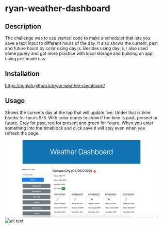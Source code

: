 # ryan-weather-dashboard

## Description

The challenge was to use started code to make a scheduler that lets you save a text input to different hours of the day. It also shows the current, past and future hours by color using day.js. Besides using day.js, I also used some jquery and got more practice with local storage and building an app using pre-made css.

## Installation

https://nuglah.github.io/ryan-weather-dashboard/

## Usage

Shows the currents day at the top that will update live. Under that is time blocks for hours 9-5. With color codes to show if the time is past, present or future. Grey for past, red for present and green for future. When you enter something into the timeblock and click save it will stay even when you refresh the page.

![alt text](assets/images/screen1.png)
![alt text](assets/images/screen2.png)
